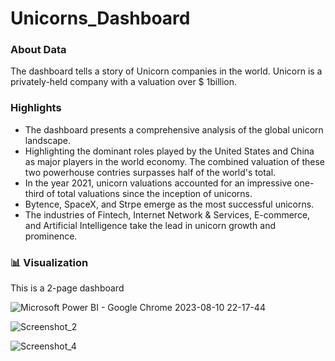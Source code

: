 # Unicorns_Dashboard

### About Data

The dashboard tells a story of Unicorn companies in the world. Unicorn is a privately-held company with a valuation over $ 1billion. 

### Highlights

- The dashboard presents a comprehensive analysis of the global unicorn landscape.
- Highlighting the dominant roles played by the United States and China as major players in the world economy. The combined valuation of these two powerhouse contries surpasses half of the world's total.
- In the year 2021, unicorn valuations accounted for an impressive one-third of total valuations since the inception of unicorns.
- Bytence, SpaceX, and Strpe emerge as the most successful unicorns.
- The industries of Fintech, Internet Network & Services, E-commerce, and Artificial Intelligence take the lead in unicorn growth and prominence.

### 📊 Visualization

This is a 2-page dashboard

![Microsoft Power BI - Google Chrome 2023-08-10 22-17-44](https://github.com/Chuntim0303/unicorns_dashboard/assets/126696701/30a7841c-b065-445c-b268-89a72ea769f5)

![Screenshot_2](https://github.com/Chuntim0303/Portfolio/assets/126696701/f94569e4-eaf5-49f3-8d17-1178a1236a4a)

![Screenshot_4](https://github.com/Chuntim0303/Portfolio/assets/126696701/ab7e6dd9-9693-4177-97b4-928ff0558a51)



